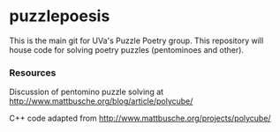 # puzzlepoesis
This is the main git for UVa's Puzzle Poetry group. This repository will house code for solving poetry puzzles (pentominoes and other).

### Resources
Discussion of pentomino puzzle solving at
http://www.mattbusche.org/blog/article/polycube/

C++ code adapted from http://www.mattbusche.org/projects/polycube/


